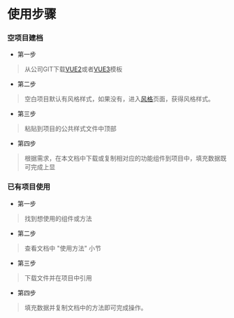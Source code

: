 # 使用步骤

### 空项目建档

- 第一步
> 从公司GIT下载[VUE2](http://106.13.81.120:8090/lixz/from_vue2_null_project)或者[VUE3](http://106.13.81.120:8090/development/RD_No_Three/JD2022S004_TFZHJT_GROUP/ZHJTJC_GROUP/ZHJTJC_F/commits/dev)模板

- 第二步
> 空白项目默认有风格样式，如果没有，进入[风格](/docs/theme/darken)页面，获得风格样式。

- 第三步
> 粘贴到项目的公共样式文件中顶部

- 第四步
> 根据需求，在本文档中下载或复制相对应的功能组件到项目中，填充数据既可完成上显

### 已有项目使用

- 第一步
> 找到想使用的组件或方法

- 第二步
> 查看文档中 "使用方法" 小节

- 第三步
> 下载文件并在项目中引用

- 第四步
> 填充数据并复制文档中的方法即可完成操作。